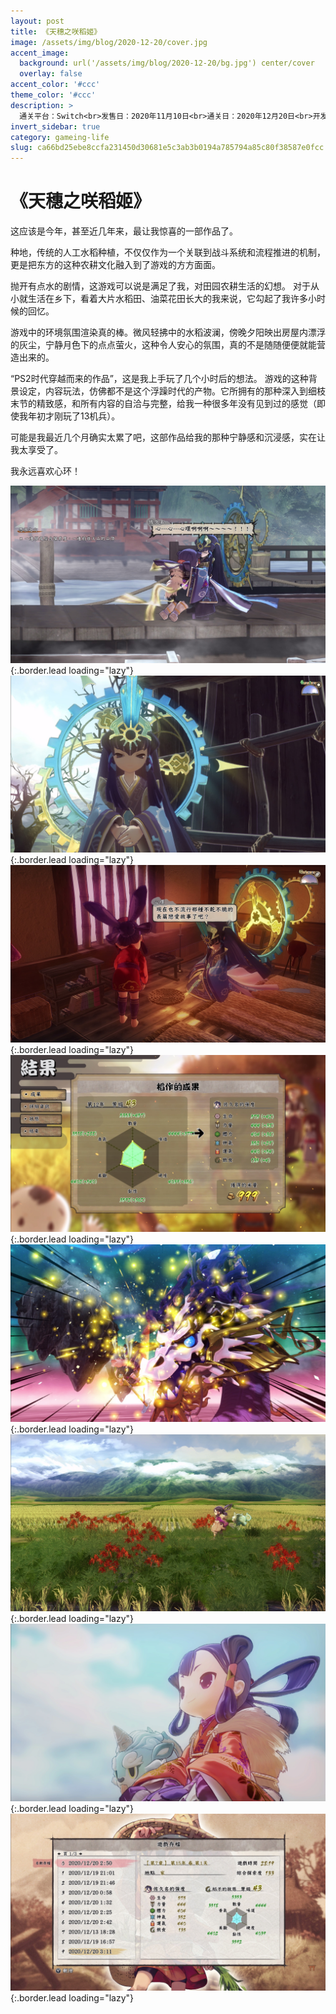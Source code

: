 ```yaml
---
layout: post
title: 《天穗之咲稻姬》
image: /assets/img/blog/2020-12-20/cover.jpg
accent_image: 
  background: url('/assets/img/blog/2020-12-20/bg.jpg') center/cover
  overlay: false
accent_color: '#ccc'
theme_color: '#ccc'
description: >
  通关平台：Switch<br>发售日：2020年11月10日<br>通关日：2020年12月20日<br>开发商：Edelweiss<br>发行商：Xseed Games<br>个人评分：90
invert_sidebar: true
category: gameing-life
slug: ca66bd25ebe8ccfa231450d30681e5c3ab3b0194a785794a85c80f38587e0fcc
---
```


# 《天穗之咲稻姬》

这应该是今年，甚至近几年来，最让我惊喜的一部作品了。

种地，传统的人工水稻种植，不仅仅作为一个关联到战斗系统和流程推进的机制，更是把东方的这种农耕文化融入到了游戏的方方面面。

抛开有点水的剧情，这游戏可以说是满足了我，对田园农耕生活的幻想。
对于从小就生活在乡下，看着大片水稻田、油菜花田长大的我来说，它勾起了我许多小时候的回忆。

游戏中的环境氛围渲染真的棒。微风轻拂中的水稻波澜，傍晚夕阳映出房屋内漂浮的灰尘，宁静月色下的点点萤火，这种令人安心的氛围，真的不是随随便便就能营造出来的。 

“PS2时代穿越而来的作品”，这是我上手玩了几个小时后的想法。
游戏的这种背景设定，内容玩法，仿佛都不是这个浮躁时代的产物。它所拥有的那种深入到细枝末节的精致感，和所有内容的自洽与完整，给我一种很多年没有见到过的感觉（即使我年初才刚玩了13机兵）。

可能是我最近几个月确实太累了吧，这部作品给我的那种宁静感和沉浸感，实在让我太享受了。

我永远喜欢心环！


![](/assets/img/blog/2020-12-20/1.jpg){:.border.lead loading="lazy"}
![](/assets/img/blog/2020-12-20/2.jpg){:.border.lead loading="lazy"}
![](/assets/img/blog/2020-12-20/3.jpg){:.border.lead loading="lazy"}
![](/assets/img/blog/2020-12-20/4.jpg){:.border.lead loading="lazy"}
![](/assets/img/blog/2020-12-20/5.jpg){:.border.lead loading="lazy"}
![](/assets/img/blog/2020-12-20/6.jpg){:.border.lead loading="lazy"}
![](/assets/img/blog/2020-12-20/7.jpg){:.border.lead loading="lazy"}
![](/assets/img/blog/2020-12-20/8.jpg){:.border.lead loading="lazy"}